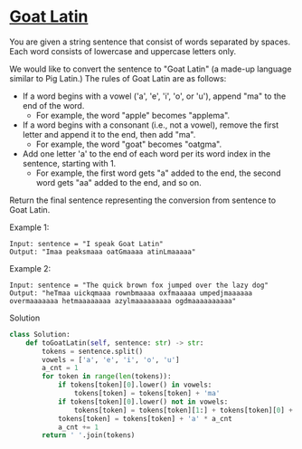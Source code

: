 # [Goat Latin](https://leetcode.com/problems/goat-latin/)

You are given a string sentence that consist of words separated by spaces. Each word consists of lowercase and uppercase
letters only.

We would like to convert the sentence to "Goat Latin" (a made-up language similar to Pig Latin.) The rules of Goat Latin
are as follows:

- If a word begins with a vowel ('a', 'e', 'i', 'o', or 'u'), append "ma" to the end of the word.
    - For example, the word "apple" becomes "applema".
- If a word begins with a consonant (i.e., not a vowel), remove the first letter and append it to the end, then add "ma".
    - For example, the word "goat" becomes "oatgma".
- Add one letter 'a' to the end of each word per its word index in the sentence, starting with 1.
    - For example, the first word gets "a" added to the end, the second word gets "aa" added to the end, and so on.

Return the final sentence representing the conversion from sentence to Goat Latin.

Example 1:
```
Input: sentence = "I speak Goat Latin"
Output: "Imaa peaksmaaa oatGmaaaa atinLmaaaaa"
```
Example 2:
```
Input: sentence = "The quick brown fox jumped over the lazy dog"
Output: "heTmaa uickqmaaa rownbmaaaa oxfmaaaaa umpedjmaaaaaa overmaaaaaaa hetmaaaaaaaa azylmaaaaaaaaa ogdmaaaaaaaaaa"
```
Solution
```python
class Solution:
    def toGoatLatin(self, sentence: str) -> str:
        tokens = sentence.split()
        vowels = ['a', 'e', 'i', 'o', 'u']
        a_cnt = 1
        for token in range(len(tokens)):
            if tokens[token][0].lower() in vowels:
                tokens[token] = tokens[token] + 'ma'
            if tokens[token][0].lower() not in vowels:
                tokens[token] = tokens[token][1:] + tokens[token][0] + 'ma'
            tokens[token] = tokens[token] + 'a' * a_cnt
            a_cnt += 1
        return ' '.join(tokens)
```

